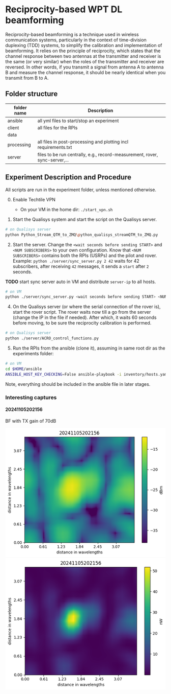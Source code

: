 # Reciprocity-based WPT DL beamforming

Reciprocity-based beamforming is a technique used in wireless communication systems, particularly in the context of time-division duplexing (TDD) systems, to simplify the calibration and implementation of beamforming. It relies on the principle of reciprocity, which states that the channel response between two antennas at the transmitter and receiver is the same (or very similar) when the roles of the transmitter and receiver are reversed. In other words, if you transmit a signal from antenna A to antenna B and measure the channel response, it should be nearly identical when you transmit from B to A.

## Folder structure


| folder name | Description |
|--|--|
| ansible| all yml files to start/stop an experiment |
| client| all files for the RPIs |
| data| |
| processing| all files in post-processing and plotting incl requirements.txt |
| server| files to be run centrally, e.g., record-measurement, rover, sync-server,... |



## Experiment Description and Procedure

All scripts are run in the experiment folder, unless mentioned otherwise.

0. Enable Techtile VPN
    - On your VM in the home dir: `./start_vpn.sh`

1. Start the Qualisys system and start the script on the Qualisys server.

```bash
# on Qualisys server
python Python_Stream_QTM_to_ZMQ\python_qualisys_streamQTM_to_ZMQ.py
```

2. Start the server. Change the `<wait seconds before sending START>` and `<NUM SUBSCRIBERS>` to your own configuration. Know that `<NUM SUBSCRIBERS>`  contains both the RPIs (USRPs) and the pilot and rover. Example: `python ./server/sync_server.py 2 42` waits for 42 subscribers, after receiving `42` messages, it sends a `start` after `2` seconds.

**TODO** start sync server auto in VM and distribute `server-ip` to all hosts.

```bash
# on VM
python ./server/sync_server.py <wait seconds before sending START> <NUM SUBSCRIBERS>
```

4. On the Qualisys server (or where the serial connection of the rover is), start the rover script. The rover waits now till a go from the server (change the IP in the file if needed). After which, it waits 60 seconds before moving, to be sure the reciprocity calibration is performed.

```bash
# on Qualisys server
python ./server/ACRO_control_functions.py
```

5. Run the RPIs from the ansible (clone it), assuming in same root dir as the experiments folder: 

```bash
# on VM
cd $HOME/ansible
ANSIBLE_HOST_KEY_CHECKING=False ansible-playbook -i inventory/hosts.yaml ../experiments/02_reciprocity_based_WPT/ansible/run-DL-WPT.yml -e tiles=ceiling -e bf="bf"
```

Note, everything should be included in the ansible file in later stages.

### Interesting captures


#### 20241105202156

BF with TX gain of 70dB


![heatmap-dBm](https://github.com/techtile-by-dramco/experiments/blob/74e286ac5447069129e0acbe486fbcd957288f2b/02_reciprocity_based_WPT/results/20241105202156/heatmap-dBm.png)
![heatmap-nW](https://github.com/techtile-by-dramco/experiments/blob/74e286ac5447069129e0acbe486fbcd957288f2b/02_reciprocity_based_WPT/results/20241105202156/heatmap-nW.png)

